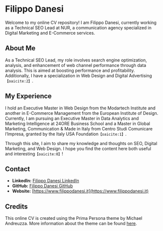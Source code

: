 # Filippo Danesi

Welcome to my online CV repository! I am Filippo Danesi, currently working as a Technical SEO Lead at NUR, a communication agency specialized in Digital Marketing and E-Commerce services.

## About Me

As a Technical SEO Lead, my role involves search engine optimization, analysis, and enhancement of web channel performance through data analysis. This is aimed at boosting performance and profitability. Additionally, I have a specialization in Web Design and Digital Advertising&#8203;``【oaicite:2】``&#8203;.

## My Experience

I hold an Executive Master in Web Design from the Modartech Institute and another in E-Commerce Management from the European Institute of Design. Currently, I am pursuing an Executive Master in Data Analytics and Marketing Intelligence at 24ORE Business School and a Master in Global Marketing, Communication & Made in Italy from Centro Studi Comunicare l’Impresa, granted by the Italy USA Foundation&#8203;``【oaicite:1】``&#8203;.

Through this site, I aim to share my knowledge and thoughts on SEO, Digital Marketing, and Web Design. I hope you find the content here both useful and interesting&#8203;``【oaicite:0】``&#8203;!

## Contact

- **LinkedIn:** [Filippo Danesi LinkedIn](https://www.linkedin.com/in/filippodanesi)
- **GitHub:** [Filippo Danesi GitHub](https://github.com/filippodanesi)
- **Website:** [https://www.filippodanesi.it](https://www.filippodanesi.it)

## Credits

This online CV is created using the Prima Persona theme by Michael Andreuzza. More information about the theme can be found [here](https://lexingtonthemes.com/info/primapersona/).

